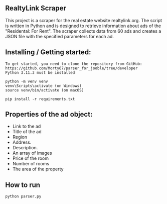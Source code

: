 ## RealtyLink Scraper
This project is a scraper for the real estate website realtylink.org. The script is written in Python and is designed to retrieve information about ads of the "Residental: For Rent". The scraper collects data from 60 ads and creates a JSON file with the specified parameters for each ad.

## Installing / Getting started:
```shell
To get started, you need to clone the repository from GitHub: https://github.com/Morty67/parser_for_jooble/tree/developer
Python 3.11.3 must be installed

python -m venv venv
venv\Scripts\activate (on Windows)
source venv/bin/activate (on macOS)

pip install -r requirements.txt
```
## Properties of the ad object:
*  Link to the ad
*  Title of the ad
*  Region
*  Address.
*  Description.
*  An array of images
*  Price of the room
*  Number of rooms
*  The area of the property

## How to run

```shell
python parser.py
```